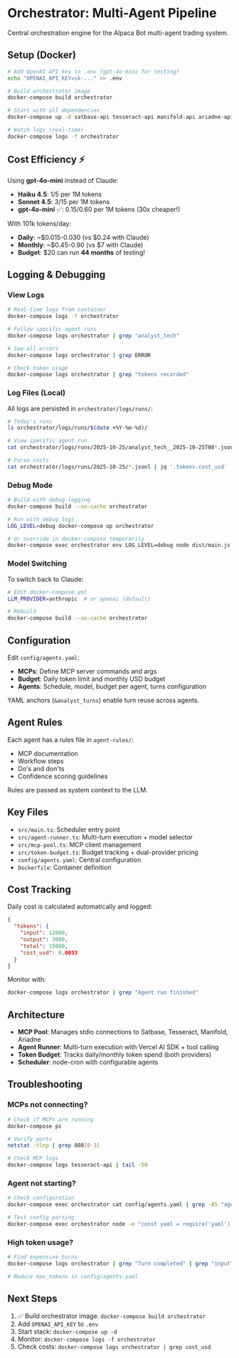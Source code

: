 # Orchestrator: Multi-Agent Pipeline

Central orchestration engine for the Alpaca Bot multi-agent trading system.

## Setup (Docker)

```bash
# Add OpenAI API key to .env (gpt-4o-mini for testing)
echo "OPENAI_API_KEY=sk-..." >> .env

# Build orchestrator image
docker-compose build orchestrator

# Start with all dependencies
docker-compose up -d satbase-api tesseract-api manifold-api ariadne-api orchestrator

# Watch logs (real-time)
docker-compose logs -f orchestrator
```

## Cost Efficiency ⚡

Using **gpt-4o-mini** instead of Claude:
- **Haiku 4.5**: $1/$5 per 1M tokens
- **Sonnet 4.5**: $3/$15 per 1M tokens
- **gpt-4o-mini** ✅: $0.15/$0.60 per 1M tokens (30x cheaper!)

With 101k tokens/day:
- **Daily**: ~$0.015-0.030 (vs $0.24 with Claude)
- **Monthly**: ~$0.45-0.90 (vs $7 with Claude)
- **Budget**: $20 can run **44 months** of testing!

## Logging & Debugging

### View Logs

```bash
# Real-time logs from container
docker-compose logs -f orchestrator

# Follow specific agent runs
docker-compose logs orchestrator | grep "analyst_tech"

# See all errors
docker-compose logs orchestrator | grep ERROR

# Check token usage
docker-compose logs orchestrator | grep "tokens recorded"
```

### Log Files (Local)

All logs are persisted in `orchestrator/logs/runs/`:

```bash
# Today's runs
ls orchestrator/logs/runs/$(date +%Y-%m-%d)/

# View specific agent run
cat orchestrator/logs/runs/2025-10-25/analyst_tech__2025-10-25T08*.jsonl | jq .

# Parse costs
cat orchestrator/logs/runs/2025-10-25/*.jsonl | jq '.tokens.cost_usd' | awk '{sum+=$1} END {print "Total cost: $" sum}'
```

### Debug Mode

```bash
# Build with debug logging
docker-compose build --no-cache orchestrator

# Run with debug logs
LOG_LEVEL=debug docker-compose up orchestrator

# Or override in docker-compose temporarily
docker-compose exec orchestrator env LOG_LEVEL=debug node dist/main.js
```

### Model Switching

To switch back to Claude:

```bash
# Edit docker-compose.yml
LLM_PROVIDER=anthropic  # or openai (default)

# Rebuild
docker-compose build --no-cache orchestrator
```

## Configuration

Edit `config/agents.yaml`:
- **MCPs**: Define MCP server commands and args
- **Budget**: Daily token limit and monthly USD budget
- **Agents**: Schedule, model, budget per agent, turns configuration

YAML anchors (`&analyst_turns`) enable turn reuse across agents.

## Agent Rules

Each agent has a rules file in `agent-rules/`:
- MCP documentation
- Workflow steps
- Do's and don'ts
- Confidence scoring guidelines

Rules are passed as system context to the LLM.

## Key Files

- `src/main.ts`: Scheduler entry point
- `src/agent-runner.ts`: Multi-turn execution + model selector
- `src/mcp-pool.ts`: MCP client management
- `src/token-budget.ts`: Budget tracking + dual-provider pricing
- `config/agents.yaml`: Central configuration
- `Dockerfile`: Container definition

## Cost Tracking

Daily cost is calculated automatically and logged:

```json
{
  "tokens": {
    "input": 12000,
    "output": 3000,
    "total": 15000,
    "cost_usd": 0.0033
  }
}
```

Monitor with:

```bash
docker-compose logs orchestrator | grep "Agent run finished"
```

## Architecture

- **MCP Pool**: Manages stdio connections to Satbase, Tesseract, Manifold, Ariadne
- **Agent Runner**: Multi-turn execution with Vercel AI SDK + tool calling
- **Token Budget**: Tracks daily/monthly token spend (both providers)
- **Scheduler**: node-cron with configurable agents

## Troubleshooting

### MCPs not connecting?

```bash
# Check if MCPs are running
docker-compose ps

# Verify ports
netstat -tlnp | grep 808[0-3]

# Check MCP logs
docker-compose logs tesseract-api | tail -50
```

### Agent not starting?

```bash
# Check configuration
docker-compose exec orchestrator cat config/agents.yaml | grep -A5 "agent_name"

# Test config parsing
docker-compose exec orchestrator node -e "const yaml = require('yaml'); console.log(yaml.parse(require('fs').readFileSync('config/agents.yaml', 'utf-8')))"
```

### High token usage?

```bash
# Find expensive turns
docker-compose logs orchestrator | grep "Turn completed" | grep "inputTokens"

# Reduce max_tokens in config/agents.yaml
```

## Next Steps

1. ✅ Build orchestrator image: `docker-compose build orchestrator`
2. Add `OPENAI_API_KEY` to `.env`
3. Start stack: `docker-compose up -d`
4. Monitor: `docker-compose logs -f orchestrator`
5. Check costs: `docker-compose logs orchestrator | grep cost_usd`
